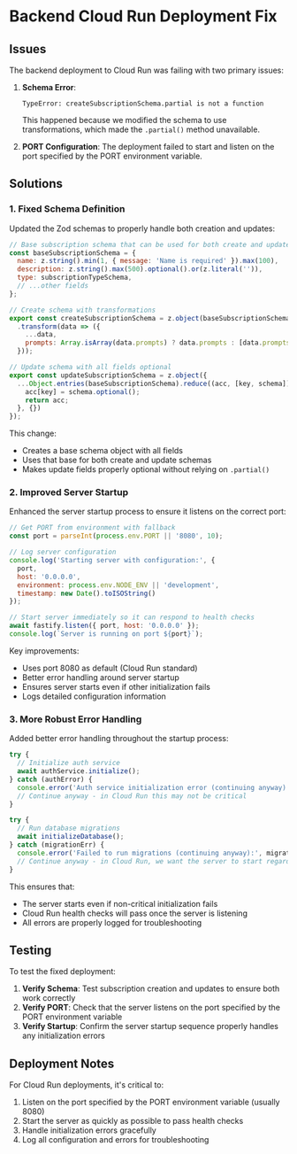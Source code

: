 # Backend Cloud Run Deployment Fix

## Issues

The backend deployment to Cloud Run was failing with two primary issues:

1. **Schema Error**: 
   ```
   TypeError: createSubscriptionSchema.partial is not a function
   ```
   This happened because we modified the schema to use transformations, which made the `.partial()` method unavailable.

2. **PORT Configuration**:
   The deployment failed to start and listen on the port specified by the PORT environment variable.

## Solutions

### 1. Fixed Schema Definition

Updated the Zod schemas to properly handle both creation and updates:

```javascript
// Base subscription schema that can be used for both create and update
const baseSubscriptionSchema = {
  name: z.string().min(1, { message: 'Name is required' }).max(100),
  description: z.string().max(500).optional().or(z.literal('')),
  type: subscriptionTypeSchema,
  // ...other fields
};

// Create schema with transformations
export const createSubscriptionSchema = z.object(baseSubscriptionSchema)
  .transform(data => ({
    ...data,
    prompts: Array.isArray(data.prompts) ? data.prompts : [data.prompts].filter(Boolean)
  }));

// Update schema with all fields optional
export const updateSubscriptionSchema = z.object({
  ...Object.entries(baseSubscriptionSchema).reduce((acc, [key, schema]) => {
    acc[key] = schema.optional();
    return acc;
  }, {})
});
```

This change:
- Creates a base schema object with all fields
- Uses that base for both create and update schemas
- Makes update fields properly optional without relying on `.partial()`

### 2. Improved Server Startup

Enhanced the server startup process to ensure it listens on the correct port:

```javascript
// Get PORT from environment with fallback
const port = parseInt(process.env.PORT || '8080', 10);

// Log server configuration
console.log('Starting server with configuration:', {
  port,
  host: '0.0.0.0',
  environment: process.env.NODE_ENV || 'development',
  timestamp: new Date().toISOString()
});

// Start server immediately so it can respond to health checks
await fastify.listen({ port, host: '0.0.0.0' });
console.log(`Server is running on port ${port}`);
```

Key improvements:
- Uses port 8080 as default (Cloud Run standard)
- Better error handling around server startup
- Ensures server starts even if other initialization fails
- Logs detailed configuration information

### 3. More Robust Error Handling

Added better error handling throughout the startup process:

```javascript
try {
  // Initialize auth service
  await authService.initialize();
} catch (authError) {
  console.error('Auth service initialization error (continuing anyway):', authError);
  // Continue anyway - in Cloud Run this may not be critical
}

try {
  // Run database migrations
  await initializeDatabase();
} catch (migrationErr) {
  console.error('Failed to run migrations (continuing anyway):', migrationErr);
  // Continue anyway - in Cloud Run, we want the server to start regardless
}
```

This ensures that:
- The server starts even if non-critical initialization fails
- Cloud Run health checks will pass once the server is listening
- All errors are properly logged for troubleshooting

## Testing

To test the fixed deployment:

1. **Verify Schema**: Test subscription creation and updates to ensure both work correctly
2. **Verify PORT**: Check that the server listens on the port specified by the PORT environment variable
3. **Verify Startup**: Confirm the server startup sequence properly handles any initialization errors

## Deployment Notes

For Cloud Run deployments, it's critical to:
1. Listen on the port specified by the PORT environment variable (usually 8080)
2. Start the server as quickly as possible to pass health checks
3. Handle initialization errors gracefully
4. Log all configuration and errors for troubleshooting